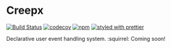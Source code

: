 # Creepx

[![Build Status](https://travis-ci.org/oreqizer/creepx.svg?branch=master)](https://travis-ci.org/oreqizer/creepx)
[![codecov](https://codecov.io/gh/oreqizer/creepx/branch/master/graph/badge.svg)](https://codecov.io/gh/oreqizer/creepx)
[![npm](https://img.shields.io/npm/v/creepx.svg)](https://www.npmjs.com/package/creepx)
[![styled with prettier](https://img.shields.io/badge/styled_with-prettier-ff69b4.svg)](https://github.com/prettier/prettier)

Declarative user event handling system. :squirrel: Coming soon!
